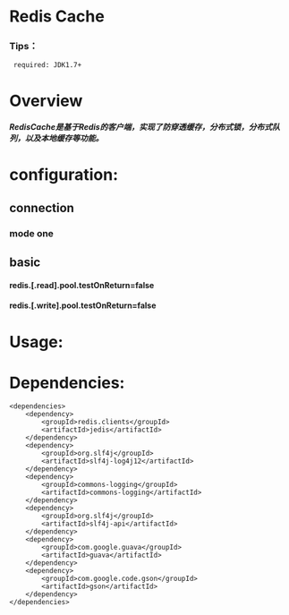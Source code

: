 # Redis Cache
### Tips：
     required: JDK1.7+
# Overview
##### RedisCache是基于Redis的客户端，实现了防穿透缓存，分布式锁，分布式队列，以及本地缓存等功能。
# configuration:
## connection
### mode one

## basic
#### redis.[.read].pool.testOnReturn=false
#### redis.[.write].pool.testOnReturn=false
# Usage:

# Dependencies:
    <dependencies>
        <dependency>
            <groupId>redis.clients</groupId>
            <artifactId>jedis</artifactId>
        </dependency>
        <dependency>
            <groupId>org.slf4j</groupId>
            <artifactId>slf4j-log4j12</artifactId>
        </dependency>
        <dependency>
            <groupId>commons-logging</groupId>
            <artifactId>commons-logging</artifactId>
        </dependency>
        <dependency>
            <groupId>org.slf4j</groupId>
            <artifactId>slf4j-api</artifactId>
        </dependency>
        <dependency>
            <groupId>com.google.guava</groupId>
            <artifactId>guava</artifactId>
        </dependency>
        <dependency>
            <groupId>com.google.code.gson</groupId>
            <artifactId>gson</artifactId>
        </dependency>
    </dependencies>